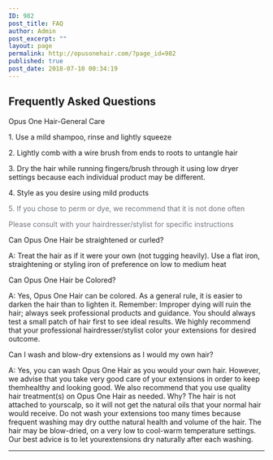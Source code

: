 ```yaml
---
ID: 982
post_title: FAQ
author: Admin
post_excerpt: ""
layout: page
permalink: http://opusonehair.com/?page_id=982
published: true
post_date: 2018-07-10 00:34:19
---
```

<div class="brz-root__container brz-reset-all"><section id="qltqntyfkr" class="brz-section css-lfbrd7"><div class="brz-section__items"><div class="brz-section__content"><div class="brz-bg css-dt2uy0"><div class="brz-bg-media"><div class="brz-bg-image"></div><div class="brz-bg-color"></div></div><div class="brz-bg-content"><div class="brz-container__wrap css-1ouqf17"><div class="brz-container css-fo2o23"><div class="brz-wrapper css-6fvry1"><div class="brz-bg brz-d-xs-flex brz-flex-xs-wrap css-1szh5xq"><div class="brz-bg-media"><div class="brz-bg-color"></div></div><div class="brz-bg-content"><div class="brz-d-xs-flex css-1ob677i"><div class="brz-rich-text"><h1 class="brz-mb-lg-0 brz-tp-heading1 brz-text-lg-center"><span class="brz-cp-color2">Frequently Asked Questions</span></h1></div></div></div></div></div><div class="brz-wrapper css-6fvry1"><div class="brz-bg brz-d-xs-flex brz-flex-xs-wrap css-1szh5xq"><div class="brz-bg-media"><div class="brz-bg-color"></div></div><div class="brz-bg-content"><div class="brz-d-xs-flex css-1ob677i"><div class="brz-accordion css-143mve0"><div class="brz-accordion__item brz-accordion__item--active"><div class="brz-accordion__nav"><span class="brz-span brz-text__editor" contenteditable="false">Opus One Hair-General Care</span></div><div class="brz-accordion__content"><div class="brz-wrapper css-6fvry1"><div class="brz-bg brz-d-xs-flex brz-flex-xs-wrap css-1szh5xq"><div class="brz-bg-media"><div class="brz-bg-color"></div></div><div class="brz-bg-content"><div class="brz-d-xs-flex css-1ob677i"><div class="brz-rich-text"><p class="brz-tp-paragraph"><span class="brz-cp-color7">1. Use a mild shampoo, rinse and lightly squeeze&#xA0;</span></p><p class="brz-tp-paragraph"><span class="brz-cp-color7">2. Lightly comb with a wire brush from ends to roots to untangle hair&#xA0;&#xA0;</span></p><p class="brz-tp-paragraph"><span class="brz-cp-color7">3. Dry the hair while running fingers/brush through it using low dryer settings because each individual product may be different.&#xA0;</span></p><p class="brz-tp-paragraph"><span class="brz-cp-color7">4. Style as you desire using mild products</span></p><p class="brz-tp-paragraph"><span style="color: rgb(115, 119, 127); letter-spacing: 0px; background-color: initial; text-align: initial; word-spacing: normal; caret-color: auto;">5. If you chose to perm or dye, we recommend that it is not done often</span></p><p class="brz-tp-paragraph"><span style="color: rgb(115, 119, 127); letter-spacing: 0px; background-color: initial; text-align: initial; word-spacing: normal; caret-color: auto;">Please consult with your hairdresser/stylist for specific instructions</span></p></div></div></div></div></div></div></div><div class="brz-accordion__item"><div class="brz-accordion__nav"><span class="brz-span brz-text__editor" contenteditable="false">Can Opus One Hair be straightened or curled?</span></div><div class="brz-accordion__content"><div class="brz-wrapper css-6fvry1"><div class="brz-bg brz-d-xs-flex brz-flex-xs-wrap css-1szh5xq"><div class="brz-bg-media"><div class="brz-bg-color"></div></div><div class="brz-bg-content"><div class="brz-d-xs-flex css-1ob677i"><div class="brz-rich-text"><p class="brz-tp-paragraph"><span class="brz-cp-color7">A: Treat the hair as if it were your own (not tugging heavily). Use a flat iron, straightening or styling iron of preference on low to medium heat</span></p></div></div></div></div></div></div></div><div class="brz-accordion__item"><div class="brz-accordion__nav"><span class="brz-span brz-text__editor" contenteditable="false">Can Opus One Hair be Colored?</span></div><div class="brz-accordion__content"><div class="brz-wrapper css-6fvry1"><div class="brz-bg brz-d-xs-flex brz-flex-xs-wrap css-1szh5xq"><div class="brz-bg-media"><div class="brz-bg-color"></div></div><div class="brz-bg-content"><div class="brz-d-xs-flex css-1ob677i"><div class="brz-rich-text"><p class="brz-tp-paragraph"><span class="brz-cp-color7">A: Yes, Opus One Hair can be colored. As a general rule, it is easier to darken the hair than to lighten it. Remember: Improper dying will ruin the hair; always seek professional products and guidance. You should always test a small patch of hair first to see ideal results. We highly recommend that your professional hairdresser/stylist color your extensions for desired outcome.</span></p></div></div></div></div></div></div></div><div class="brz-accordion__item"><div class="brz-accordion__nav"><span class="brz-span brz-text__editor" contenteditable="false">Can I wash and blow-dry extensions as I would my own hair?</span></div><div class="brz-accordion__content"><div class="brz-wrapper css-6fvry1"><div class="brz-bg brz-d-xs-flex brz-flex-xs-wrap css-1szh5xq"><div class="brz-bg-media"><div class="brz-bg-color"></div></div><div class="brz-bg-content"><div class="brz-d-xs-flex css-1ob677i"><div class="brz-rich-text"><p class="brz-tp-paragraph"><span class="brz-cp-color7">A: Yes, you can wash Opus One Hair as you would your own hair. However, we advise that you take very good care of your extensions in order to keep themhealthy and looking good. We also recommend that you use quality hair treatment(s) on Opus One Hair as needed. Why? The hair is not attached to yourscalp, so it will not get the natural oils that your normal hair would receive. Do not wash your extensions too many times because frequent washing may dry outthe natural health and volume of the hair. The hair may be blow-dried, on a very low to cool-warm temperature settings. Our best advice is to let yourextensions dry naturally after each washing.</span></p></div></div></div></div></div></div></div></div></div></div></div></div><div class="brz-wrapper css-6fvry1"><div class="brz-bg brz-d-xs-flex brz-flex-xs-wrap css-1szh5xq"><div class="brz-bg-media"><div class="brz-bg-color"></div></div><div class="brz-bg-content"><div class="brz-d-xs-flex css-1ob677i"><div class="brz-line css-1mhaizk"><hr class="brz-hr"></div></div></div></div></div><div class="brz-wrapper css-b75mnq"><div class="brz-bg brz-d-xs-flex brz-flex-xs-wrap css-1trd8bt"><div class="brz-bg-media"><div class="brz-bg-color"></div></div><div class="brz-bg-content"><div class="brz-d-xs-flex css-1ob677i"><div class="brz-spacer css-1xxlfzl"></div></div></div></div></div></div></div></div></div></div></div></section></div><script src="https://cdnjs.cloudflare.com/ajax/libs/jquery/1.11.3/jquery.min.js"></script><script src="https://cdn.polyfill.io/v2/polyfill.js?features=IntersectionObserver,IntersectionObserverEntry"></script><script>var __CONFIG__ = {
        serverTimestamp: 1532023345
      };</script><script src="http://opusonehair.com/wp-content/plugins/brizy/public/editor-build/1.0.44/editor/js/preview.js"></script>